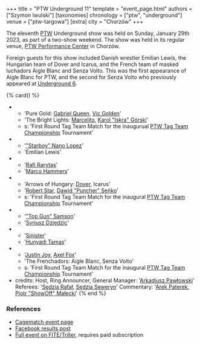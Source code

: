 +++
title = "PTW Underground 11"
template = "event_page.html"
authors = ["Szymon Iwulski"]
[taxonomies]
chronology = ["ptw", "underground"]
venue = ["ptw-targowa"]
[extra]
city = "Chorzów"
+++

The eleventh [PTW](@/o/ptw.md) Underground show was held on Sunday, January 29th 2023, as part of a two-show weekend.
The show was held in its regular venue, [PTW Performance Center](@/v/ptw-targowa.md) in Chorzów.

Foreign guests for this show included Danish wrestler Emilian Lewis, the Hungarian team of Dover and Icarus, and the French team of masked luchadors Aigle Blanc and Senza Volto.
This was the first appearance of Aigle Blanc for PTW, and the second for Senza Volto who previously appeared at [Underground 6](@/e/ptw/2022-06-26-ptw-underground-6.md).

{% card() %}
- - 'Pure Gold: [Gabriel Queen](@/w/gabriel-queen.md), [Vic Golden](@/w/vic-golden.md)'
  - 'The Bright Lights: [Marcelito](@/w/marcelito.md), [Karol "Iskra" Górski](@/w/iskra.md)'
  - s: 'First Round Tag Team Match for the inaugurual [PTW Tag Team Championship](@/c/ptw-tag-team-championship.md) Tournament'
- - '["Starboy" Nano Lopez](@/w/nano-lopez.md)'
  - 'Emilian Lewis'
- - '[Rafi Rarytas](@/w/rafi.md)'
  - '[Marco Hammers](@/w/marco-hammers.md)'
- - 'Arrows of Hungary: [Dover](@/w/dover.md), Icarus'
  - '[Robert Star](@/w/robert-star.md), [Dawid "Puncher" Seńko](@/w/puncher.md)'
  - s: 'First Round Tag Team Match for the inaugural [PTW Tag Team Championship](@/c/ptw-tag-team-championship.md) Tournament'
- - '["Top Gun" Samson](@/w/samson.md)'
  - '[Syriusz Dziedzic](@/w/dziedzic.md)'
- - '[Sinister](@/w/sinister.md)'
  - '[Hunyadi Tamas](@/w/hunyadi-tamas.md)'
- - '[Justin Joy](@/w/justin-joy.md), [Axel Fox](@/w/axel-fox.md)'
  - 'The Frenchadors: Aigle Blanc, Senza Volto'
  - s: 'First Round Tag Team Match for the inaugural [PTW Tag Team Championship](@/c/ptw-tag-team-championship.md) Tournament'
- credits:
    Host, Ring Announcer, General Manager: '[Arkadiusz Pawłowski](@/w/pan-pawlowski.md)'
    Referees: '[Sędzia Rafał](@/w/alex-brave.md), [Sędzia Seweryn](@/w/sedzia-seweryn.md)'
    Commentary: '[Arek Paterek](@/w/arek-paterek.md), [Piotr "ShowOff" Małecki](@/w/piotr-malecki.md)'
{% end %}

### References

* [Cagematch event page](https://www.cagematch.net/?id=1&nr=358862)
* [Facebook results post](https://www.facebook.com/PrimeTimeWrestlingPL/posts/pfbid01ExvLYwtrpoPcbmqFNt1Tr8ZK8dbzftAzSCn6KBzVPjNkDsTrkJEnpFKBmT5gEPWl)
* [Full event on FITE/Triller](https://www.trillertv.com/watch/kinguin-ptw-underground-11/2pcen/), requires paid subscription

